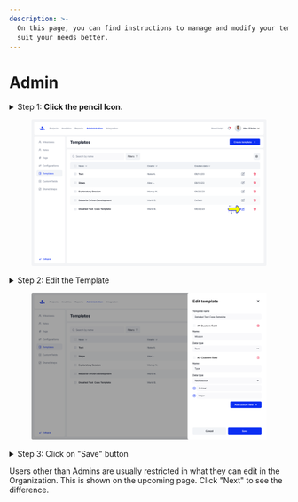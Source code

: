```yaml
---
description: >-
  On this page, you can find instructions to manage and modify your templates to
  suit your needs better.
---
```


# Admin

<details>

<summary>Step 1: <strong>Click the pencil Icon.</strong></summary>

Locate and click the pencil icon next to the custom field you want to edit. This icon represents the editing function.

</details>

<figure><img src="../../../.gitbook/assets/138_Templates  - Admin.png" alt=""><figcaption></figcaption></figure>

<details>

<summary>Step 2: Edit the Template</summary>

Edit your template by modifying custom fields, including their names and data types. You can also delete existing fields or add new custom fields as needed.

</details>

<figure><img src="../../../.gitbook/assets/156_Templates (1).png" alt=""><figcaption></figcaption></figure>

<details>

<summary>Step 3: Click on "Save" button</summary>

Click the "Save" button to apply your changes and finalize the template creation or edits.

</details>

Users other than Admins are usually restricted in what they can edit in the Organization. This is shown on the upcoming page. Click "Next" to see the difference.&#x20;
